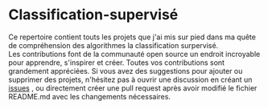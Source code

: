 # Classification-supervisé
Ce repertoire contient touts les projets que j'ai mis sur pied dans ma quête de compréhension des algorithmes la classification surpervisé. <br>
Les contributions font de la communauté open source un endroit incroyable pour apprendre, s'inspirer et créer. Toutes vos contributions sont grandement appréciées.
Si vous avez des suggestions pour ajouter ou supprimer des projets, n'hésitez pas à ouvrir une discussion en créant un [issues](https://github.com/stivinston/Classification-supervise/issues/new)
, ou directement créer une pull request après avoir modifié le fichier README.md avec les changements nécessaires.
